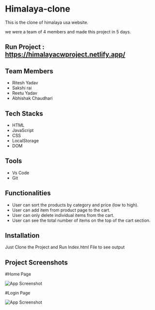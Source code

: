 # Himalaya-clone
This is the clone of himalaya usa website.

we were a team of 4 members and made this project in 5 days.

## Run Project : https://himalayacwproject.netlify.app/


## Team Members

 - Ritesh Yadav
 - Sakshi rai
 - Reetu Yadav
 - Abhishak Chaudhari 
 
 ## Tech Stacks

 - HTML
 - JavaScript
 - CSS
 - LocalStorage
 - DOM

## Tools

 - Vs Code
 - Git

## Functionalities
- User can sort the products by category and price (low to high).
- User can add item from product page to the cart.
- User can only delete individual items from the cart.
- User can see the total number of items on the top of the cart
section.


## Installation

Just Clone the Project and Run Index.html File to see output

    
## Project Screenshots

#Home Page

![App Screenshot](https://miro.medium.com/max/1400/1*feyLUV6Wi_A_0Rah58xO8w.png)

#Login Page

![App Screenshot](https://miro.medium.com/max/1400/1*9F0UOILrtXlKHdkbSiImOA.png)

